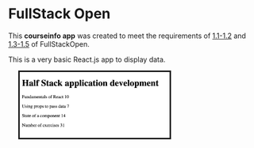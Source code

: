 # FullStack Open

This **courseinfo app** was created to meet the requirements of [1.1-1.2](https://fullstackopen.com/en/part1/introduction_to_react#exercises-1-1-1-2) and [1.3-1.5](https://fullstackopen.com/en/part1/java_script#exercises-1-3-1-5) of FullStackOpen.

This is a very basic React.js app to display data.


  <img src="./public/courseinfo_screenshot.png" width="60%" hspace="20" style="vertical-align: top; border-style: solid;" alt="Anecdotes App Screenshot on loading"/>
